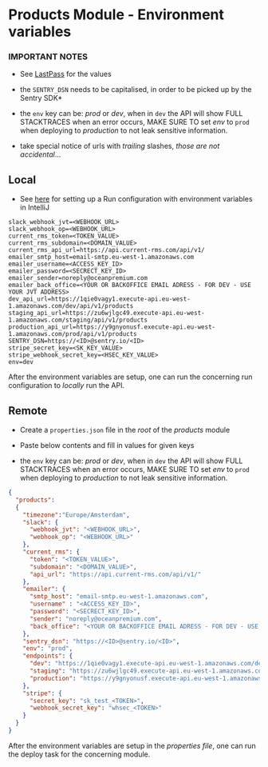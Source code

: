 # Products Module - Environment variables

### IMPORTANT NOTES 

- See [LastPass](https://lastpass.com) for the values

- the `SENTRY_DSN` needs to be capitalised, in order to be picked up by the Sentry SDK*

- the `env` key can be: _prod_ or _dev_, when in `dev` the API will show FULL STACKTRACES when an error occurs, MAKE SURE TO set _env_ to `prod` when deploying to _production_ to not leak sensitive information.

- take special notice of urls with *trailing* slashes, *those are not accidental*...

## Local 

- See [here](Run%20config%20setup) for setting up a Run configuration with environment variables in IntelliJ

```
slack_webhook_jvt=<WEBHOOK_URL>
slack_webhook_op=<WEBHOOK_URL>
current_rms_token=<TOKEN_VALUE>
current_rms_subdomain=<DOMAIN_VALUE>
current_rms_api_url=https://api.current-rms.com/api/v1/
emailer_smtp_host=email-smtp.eu-west-1.amazonaws.com
emailer_username=<ACCESS_KEY_ID>
emailer_password=<SECRECT_KEY_ID>
emailer_sender=noreply@oceanpremium.com
emailer_back_office=<YOUR OR BACKOFFICE EMAIL ADRESS - FOR DEV - USE YOUR JVT ADDRESS>
dev_api_url=https://1qie0vagy1.execute-api.eu-west-1.amazonaws.com/dev/api/v1/products
staging_api_url=https://zu6wjlgc49.execute-api.eu-west-1.amazonaws.com/staging/api/v1/products
production_api_url=https://y9gnyonusf.execute-api.eu-west-1.amazonaws.com/prod/api/v1/products
SENTRY_DSN=https://<ID>@sentry.io/<ID>
stripe_secret_key=<SK_KEY_VALUE>
stripe_webhook_secret_key=<HSEC_KEY_VALUE>
env=dev
```


After the environment variables are setup, one can run the concerning run configuration to _locally_ run the API.


## Remote

- Create a `properties.json` file in the _root_ of the _products_ module

- Paste below contents and fill in values for given keys

- the `env` key can be: _prod_ or _dev_, when in `dev` the API will show FULL STACKTRACES when an error occurs, MAKE SURE TO set _env_ to `prod` when deploying to _production_ to not leak sensitive information.


```json
{
  "products":
  {
    "timezone":"Europe/Amsterdam",
    "slack": {
      "webhook_jvt": "<WEBHOOK_URL>",
      "webhook_op": "<WEBHOOK_URL>"
    },
    "current_rms": {
      "token": "<TOKEN_VALUE>",
      "subdomain": "<DOMAIN_VALUE>",
      "api_url": "https://api.current-rms.com/api/v1/"
    },
    "emailer": {
      "smtp_host": "email-smtp.eu-west-1.amazonaws.com",
      "username" : "<ACCESS_KEY_ID>",
      "password": "<SECRECT_KEY_ID>",
      "sender": "noreply@oceanpremium.com",
      "back_office": "<YOUR OR BACKOFFICE EMAIL ADRESS - FOR DEV - USE YOUR JVT ADDRESS>"
    },
    "sentry_dsn": "https://<ID>@sentry.io/<ID>",
    "env": "prod",
    "endpoints": {
      "dev": "https://1qie0vagy1.execute-api.eu-west-1.amazonaws.com/dev/api/v1/",
      "staging": "https://zu6wjlgc49.execute-api.eu-west-1.amazonaws.com/staging/api/v1/",
      "production": "https://y9gnyonusf.execute-api.eu-west-1.amazonaws.com/prod/api/v1/"
    },
    "stripe": {
      "secret_key": "sk_test_<TOKEN>",
      "webhook_secret_key": "whsec_<TOKEN>"
    }
  }
}
```

After the environment variables are setup in the _properties file_, one can run the deploy task for the concerning module.